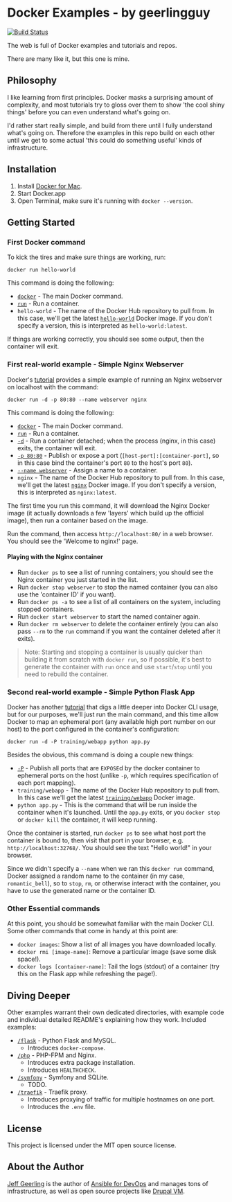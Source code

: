 # Docker Examples - by geerlingguy

[![Build Status](https://travis-ci.org/geerlingguy/docker-examples.svg?branch=master)](https://travis-ci.org/geerlingguy/docker-examples)

The web is full of Docker examples and tutorials and repos.

There are many like it, but this one is mine.

## Philosophy

I like learning from first principles. Docker masks a surprising amount of complexity, and most tutorials try to gloss over them to show 'the cool shiny things' before you can even understand what's going on.

I'd rather start really simple, and build from there until I fully understand what's going on. Therefore the examples in this repo build on each other until we get to some actual 'this could do something useful' kinds of infrastructure.

## Installation

  1. Install [Docker for Mac](https://www.docker.com/products/docker#/mac).
  2. Start Docker.app
  3. Open Terminal, make sure it's running with `docker --version`.

## Getting Started

### First Docker command

To kick the tires and make sure things are working, run:

    docker run hello-world

This command is doing the following:

  - [`docker`](https://docs.docker.com/engine/reference/commandline/cli/) - The main Docker command.
  - [`run`](https://docs.docker.com/engine/reference/run/) - Run a container.
  - `hello-world` - The name of the Docker Hub repository to pull from. In this case, we'll get the latest [`hello-world`](https://hub.docker.com/_/hello-world/) Docker image. If you don't specify a version, this is interpreted as `hello-world:latest`.

If things are working correctly, you should see some output, then the container will exit.

### First real-world example - Simple Nginx Webserver

Docker's [tutorial](https://docs.docker.com/docker-for-mac/) provides a simple example of running an Nginx webserver on localhost with the command:

    docker run -d -p 80:80 --name webserver nginx

This command is doing the following:

  - [`docker`](https://docs.docker.com/engine/reference/commandline/cli/) - The main Docker command.
  - [`run`](https://docs.docker.com/engine/reference/run/) - Run a container.
  - [`-d`](https://docs.docker.com/engine/reference/run/#/detached-d) - Run a container detached; when the process (nginx, in this case) exits, the container will exit.
  - [`-p 80:80`](https://docs.docker.com/engine/reference/commandline/run/#/publish-or-expose-port-p-expose) - Publish or expose a port (`[host-port]:[container-port]`, so in this case bind the container's port `80` to the host's port `80`).
  - [`--name webserver`](https://docs.docker.com/engine/reference/commandline/run/#/assign-name-and-allocate-pseudo-tty-name-it) - Assign a name to a container.
  - `nginx` - The name of the Docker Hub repository to pull from. In this case, we'll get the latest [`nginx`](https://hub.docker.com/_/nginx/) Docker image. If you don't specify a version, this is interpreted as `nginx:latest`.

The first time you run this command, it will download the Nginx Docker image (it actually downloads a few 'layers' which build up the official image), then run a container based on the image.

Run the command, then access `http://localhost:80/` in a web browser. You should see the 'Welcome to nginx!' page.

#### Playing with the Nginx container

  - Run `docker ps` to see a list of running containers; you should see the Nginx container you just started in the list.
  - Run `docker stop webserver` to stop the named container (you can also use the 'container ID' if you want).
  - Run `docker ps -a` to see a list of all containers on the system, including stopped containers.
  - Run `docker start webserver` to start the named container again.
  - Run `docker rm webserver` to delete the container entirely (you can also pass `--rm` to the `run` command if you want the container deleted after it exits).

> Note: Starting and stopping a container is usually quicker than building it from scratch with `docker run`, so if possible, it's best to generate the container with `run` once and use `start`/`stop` until you need to rebuild the container.

### Second real-world example - Simple Python Flask App

Docker has another [tutorial](https://docs.docker.com/engine/tutorials/usingdocker/) that digs a little deeper into Docker CLI usage, but for our purposes, we'll just run the main command, and this time allow Docker to map an ephemeral port (any available high port number on our host) to the port configured in the container's configuration:

    docker run -d -P training/webapp python app.py

Besides the obvious, this command is doing a couple new things:

  - [`-P`](https://docs.docker.com/engine/reference/run/#/expose-incoming-ports) - Publish all ports that are `EXPOSE`d by the docker container to ephemeral ports on the host (unlike `-p`, which requires specification of each port mapping).
  - `training/webapp` - The name of the Docker Hub repository to pull from. In this case we'll get the latest [`training/webapp`](https://hub.docker.com/r/training/webapp/) Docker image.
  - `python app.py` - This is the command that will be run inside the container when it's launched. Until the `app.py` exits, or you `docker stop` or `docker kill` the container, it will keep running.

Once the container is started, run `docker ps` to see what host port the container is bound to, then visit that port in your browser, e.g. `http://localhost:32768/`. You should see the text "Hello world!" in your browser.

Since we didn't specify a `--name` when we ran this `docker run` command, Docker assigned a random name to the container (in my case, `romantic_bell`), so to `stop`, `rm`, or otherwise interact with the container, you have to use the generated name or the container ID.

### Other Essential commands

At this point, you should be somewhat familiar with the main Docker CLI. Some other commands that come in handy at this point are:

  - `docker images`: Show a list of all images you have downloaded locally.
  - `docker rmi [image-name]`: Remove a particular image (save some disk space!).
  - `docker logs [container-name]`: Tail the logs (stdout) of a container (try this on the Flask app while refreshing the page!).

## Diving Deeper

Other examples warrant their own dedicated directories, with example code and individual detailed README's explaining how they work. Included examples:

  - [`/flask`](/flask) - Python Flask and MySQL.
    - Introduces `docker-compose`.
  - [`/php`](/php) - PHP-FPM and Nginx.
    - Introduces extra package installation.
    - Introduces `HEALTHCHECK`.
  - [`/symfony`](/symfony) - Symfony and SQLite.
    - TODO.
  - [`/traefik`](/traefik) - Traefik proxy.
    - Introduces proxying of traffic for multiple hostnames on one port.
    - Introduces the `.env` file.

## License

This project is licensed under the MIT open source license.

## About the Author

[Jeff Geerling](https://www.jeffgeerling.com/) is the author of [Ansible for DevOps](https://www.ansiblefordevops.com/) and manages tons of infrastructure, as well as open source projects like [Drupal VM](https://www.drupalvm.com/).
